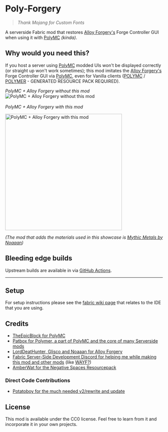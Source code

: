 # Poly-Forgery
> _Thank Mojang for Custom Fonts_

A serverside Fabric mod that restores [Alloy Forgery's](https://github.com/LordDeatHunter/Alloy-Forgery) Forge Controller GUI when using it with [PolyMC](https://github.com/TheEpicBlock/PolyMc) _(kinda)_.

## Why would you need this?
If you host a server using [PolyMC](https://github.com/TheEpicBlock/PolyMc) modded UIs won't be displayed correctly (or straight up won't work sometimes); this mod imitates the [Alloy Forgery's](https://github.com/LordDeatHunter/Alloy-Forgery) Forge Controller GUI via [PolyMC](https://github.com/TheEpicBlock/PolyMc), even for Vanilla clients ([POLYMC](https://github.com/TheEpicBlock/PolyMc) / [POLYMER](https://github.com/Patbox/polymer) - GENERATED RESOURCE PACK REQUIRED).

_PolyMC + Alloy Forgery without this mod_<br>
![PolyMC + Alloy Forgery without this mod](https://cdn.discordapp.com/attachments/735840853662236713/940663766280962088/unknown.png)
<br>
<br>
_PolyMC + Alloy Forgery with this mod_<br>


<img src="https://media.discordapp.net/attachments/729827668559659019/1015652400532557934/javaw_g37Mmy1Mra.gif" alt="PolyMC + Alloy Forgery with this mod" width=373>


<br>

_(The mod that adds the materials used in this showcase is [Mythic Metals by Noaaan](https://github.com/Noaaan/MythicMetals))_

## Bleeding edge builds
Upstream builds are available in via [GitHub Actions](https://github.com/CamperSamu/PolyForgery/actions).

___
## Setup

For setup instructions please see the [fabric wiki page](https://fabricmc.net/wiki/tutorial:setup) that relates to the IDE that you are using.

## Credits

- [TheEpicBlock for PolyMC](https://github.com/TheEpicBlock/PolyMc)
- [Patbox for Polymer, a part of PolyMC and the core of many Serverside mods](https://github.com/Patbox/polymer)
- [LordDeatHunter, Glisco and Noaaan for Alloy Forgery](https://github.com/LordDeatHunter/Alloy-Forgery)
- [Fabric Server-Side Development Discord for helping me while making this mod and other mods](https://discord.gg/spsDnxp) (like [WAYF?](https://github.com/CamperSamu/WhereAreYouFrom))
- [AmberWat for the Negative Spaces Resourcepack](https://github.com/AmberWat/NegativeSpaceFont)

### Direct Code Contributions
- [Potatoboy for the much needed v2/rewrite and update](https://github.com/PotatoPresident)

## License

This mod is available under the CC0 license. Feel free to learn from it and incorporate it in your own projects.
